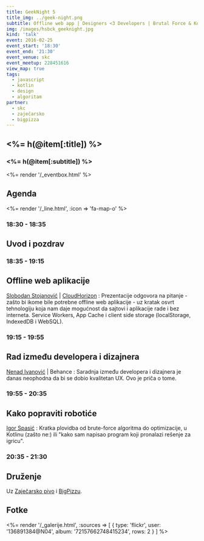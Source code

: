 ```yaml
---
title: GeekNight 5
title_img: ../geek-night.png
subtitle: Offline web app | Designers <3 Developers | Brutal Force & Kotlin
img: /images/hsbck_geeknight.jpg
kind: 'talk'
event: 2016-02-25
event_start: '18:30'
event_end: '21:30'
event_venue: skc
event_meetup: 228451616
view_map: true
tags:
  - javascript
  - kotlin
  - design
  - algoritam
partner:
  - skc
  - zaječarsko
  - bigpizza
---
```


## <%= h(@item[:title]) %>

### <%= h(@item[:subtitle]) %>

<%= render '/_eventbox.html' %>

## Agenda

<div class="agenda" markdown="1">
<%= render '/_line.html', :icon => 'fa-map-o' %>

### 18:30 - 18:35

## Uvod i pozdrav

### 18:35 - 19:15

## Offline web aplikacije

[Slobodan Stojanović](https://slobodan.me/) | [CloudHorizon](https://twitter.com/CloudHorizon)
: Prezentacije odgovora na pitanje - zašto bi ikome bile potrebne offline web aplikacije -
  uz kratak osvrt tehnologiju koja nam daje mogućnost da sajtovi i aplikacije rade i bez interneta.
  Service Workers, App Cache i client side storage (localStorage, IndexedDB i WebSQL).

### 19:15 - 19:55

## Rad između developera i dizajnera

[Nenad Ivanović](http://www.nenadivanovic.com/) | Behance
: Saradnja između developera i dizajnera je danas neophodna da bi se dobio kvalitetan UX.
  Ovo je priča o tome.


### 19:55 - 20:35

## Kako popraviti robotiće

[Igor Spasić](https://github.com/igorspasic)
: Kratka plovidba od brute-force algoritma do optimizacije, u Kotlinu (zašto ne:) ili
  "kako sam napisao program koji pronalazi rešenje za igricu".

### 20:35 - 21:30

## Druženje

Uz [Zaječarsko pivo](http://zajecarskopivo.com/) i [BigPizzu](http://bigpizza.rs).

</div>

## Fotke

<%= render '/_galerije.html', :sources => [ { type: 'flickr', user: '136891384@N04', album: '72157662748415234', rows: 2 } ] %>
